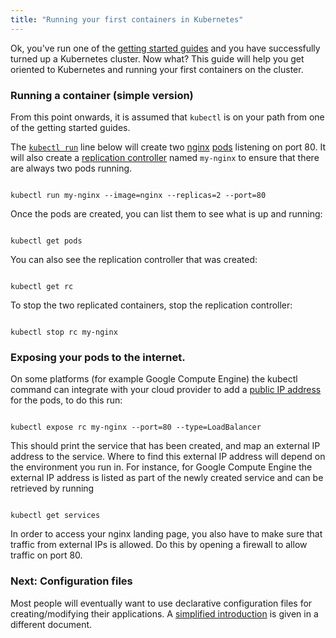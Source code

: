 ```yaml
---
title: "Running your first containers in Kubernetes"
---
```

Ok, you've run one of the [getting started guides](/{{page.version}}/docs/getting-started-guides/) and you have
successfully turned up a Kubernetes cluster.  Now what?  This guide will help you get oriented
to Kubernetes and running your first containers on the cluster.

### Running a container (simple version)

From this point onwards, it is assumed that `kubectl` is on your path from one of the getting started guides.

The [`kubectl run`](kubectl/kubectl_run) line below will create two [nginx](https://registry.hub.docker.com/_/nginx/) [pods](pods) listening on port 80. It will also create a [replication controller](replication-controller) named `my-nginx` to ensure that there are always two pods running.

```shell

kubectl run my-nginx --image=nginx --replicas=2 --port=80

```

Once the pods are created, you can list them to see what is up and running:

```shell

kubectl get pods

```

You can also see the replication controller that was created:

```shell

kubectl get rc

```

To stop the two replicated containers, stop the replication controller:

```shell

kubectl stop rc my-nginx

```

### Exposing your pods to the internet.

On some platforms (for example Google Compute Engine) the kubectl command can integrate with your cloud provider to add a [public IP address](services.html#external-services) for the pods,
to do this run:

```shell

kubectl expose rc my-nginx --port=80 --type=LoadBalancer

```

This should print the service that has been created, and map an external IP address to the service. Where to find this external IP address will depend on the environment you run in.  For instance, for Google Compute Engine the external IP address is listed as part of the newly created service and can be retrieved by running

```shell

kubectl get services

```

In order to access your nginx landing page, you also have to make sure that traffic from external IPs is allowed. Do this by opening a firewall to allow traffic on port 80.

### Next: Configuration files

Most people will eventually want to use declarative configuration files for creating/modifying their applications.  A [simplified introduction](simple-yaml)
is given in a different document.



